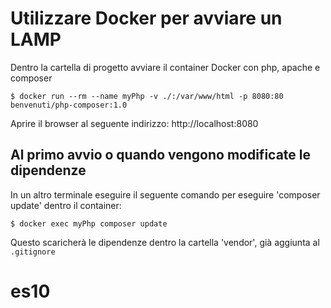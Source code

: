 # Utilizzare Docker per avviare un LAMP

Dentro la cartella di progetto avviare il container Docker con php, apache e composer

`$ docker run --rm --name myPhp -v ./:/var/www/html -p 8080:80 benvenuti/php-composer:1.0`

Aprire il browser al seguente indirizzo: 
http://localhost:8080


## Al primo avvio o quando vengono modificate le dipendenze

In un altro terminale eseguire il seguente comando per eseguire 'composer update' dentro il container:

`$ docker exec myPhp composer update`

Questo scaricherà le dipendenze dentro la cartella 'vendor', già aggiunta al `.gitignore`

# es10
